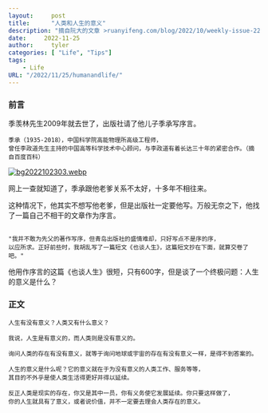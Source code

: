 ```yaml
---
layout:     post
title:      "人类和人生的意义"
description: "摘自阮大的文章 >ruanyifeng.com/blog/2022/10/weekly-issue-228.html"
date:     2022-11-25
author:     tyler
categories: [ "Life", "Tips"]
tags:
    - Life
URL: "/2022/11/25/humanandlife/"
---
```


### 前言

季羡林先生2009年就去世了，出版社请了他儿子季承写序言。

```
季承（1935-2018），中国科学院高能物理所高级工程师，
曾任李政道先生主持的中国高等科学技术中心顾问，与李政道有着长达三十年的紧密合作。（摘自百度百科）

```
[![bg2022102303.webp](https://i.postimg.cc/T32GrqZq/bg2022102303.webp)](https://postimg.cc/gn7fpRcn)

网上一查就知道了，季承跟他老爹关系不太好，十多年不相往来。

这种情况下，他其实不想写他老爹，但是出版社一定要他写。万般无奈之下，他找了一篇自己不相干的文章作为序言。
```

"我并不敢为先父的著作写序，但青岛出版社的盛情难却，只好写点不是序的序，
以应所求。正好前些时，我胡乱写了一篇短文《也谈人生》，这篇短文抄在下面，就算交卷了吧。"

```
他用作序言的这篇《也谈人生》很短，只有600字，但是谈了一个终极问题：人生的意义是什么？

### 正文



```
人生有没有意义？人类又有什么意义？

我说，人生是有意义的，而人类则是没有意义的。

询问人类的存在有没有意义，就等于询问地球或宇宙的存在有没有意义一样，是得不到答案的。

人生的意义是什么呢？它的意义就在于为没有意义的人类工作、服务等等，
其目的不外乎是使人类生活得更好并得以延续。

反正人类是现实的存在，你又是其中一员，你有义务使它发展延续。你只要这样做了，
你的人生就具有了意义，或者说价值，并不一定要去理会人类存在的意义。
```
